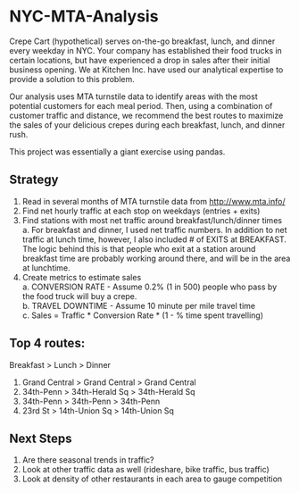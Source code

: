# NYC-MTA-Analysis
Crepe Cart (hypothetical) serves on-the-go breakfast, lunch, and dinner every weekday in NYC. Your company has established their food trucks in certain locations, but have experienced a drop in sales after their initial business opening.  We at Kitchen Inc. have used our analytical expertise to provide a solution to this problem.

Our analysis uses MTA turnstile data to identify areas with the most potential customers for each meal period.  Then, using a combination of customer traffic and distance, we recommend the best routes to maximize the sales of your delicious crepes during each breakfast, lunch, and dinner rush. 

This project was essentially a giant exercise using pandas.

## Strategy
1. Read in several months of MTA turnstile data from http://www.mta.info/
2. Find net hourly traffic at each stop on weekdays (entries + exits)
3. Find stations with most net traffic around breakfast/lunch/dinner times<br/>
  a. For breakfast and dinner, I used net traffic numbers.  In addition to net traffic at lunch time, however, I also included # of EXITS at BREAKFAST.  The logic behind this is that people who exit at a station around breakfast time are probably working around there, and will be in the area at lunchtime.
4. Create metrics to estimate sales <br/>
  a. CONVERSION RATE - Assume 0.2% (1 in 500) people who pass by the food truck will buy a crepe. <br/>
  b. TRAVEL DOWNTIME - Assume 10 minute per mile travel time<br/>
  c. Sales = Traffic * Conversion Rate * (1 - % time spent travelling)<br/>

## Top 4 routes:
Breakfast > Lunch > Dinner

1. Grand Central > Grand Central > Grand Central
2. 34th-Penn > 34th-Herald Sq > 34th-Herald Sq
3. 34th-Penn > 34th-Penn > 34th-Penn
4. 23rd St > 14th-Union Sq > 14th-Union Sq

## Next Steps
1. Are there seasonal trends in traffic?
2. Look at other traffic data as well (rideshare, bike traffic, bus traffic)
3. Look at density of other restaurants in each area to gauge competition

